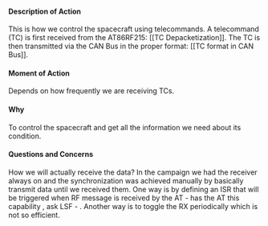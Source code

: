 #### Description of Action
This is how we control the spacecraft using telecommands. A telecommand (TC) is first received from the AT86RF215: [[TC Depacketization]]. The TC is then transmitted via the CAN Bus in the proper format: [[TC format in CAN Bus]].
#### Moment of Action
Depends on how frequently we are receiving TCs.
#### Why
To control the spacecraft and get all the information we need about its condition.
#### Questions and Concerns 
How we will actually receive the data? In the campaign we had the receiver always on and the synchronization was achieved manually by basically transmit data until we received them. One way is by defining an ISR that will be triggered when RF message is received by the AT - has the AT this capability , ask LSF - . Another way is to toggle the RX periodically which is not so efficient.
